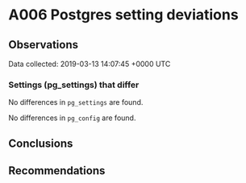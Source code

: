 # A006 Postgres setting deviations #

## Observations ##
Data collected: 2019-03-13 14:07:45 +0000 UTC  

### Settings (pg_settings) that differ ###

No differences in `pg_settings` are found.


No differences in `pg_config` are found.



## Conclusions ##


## Recommendations ##


